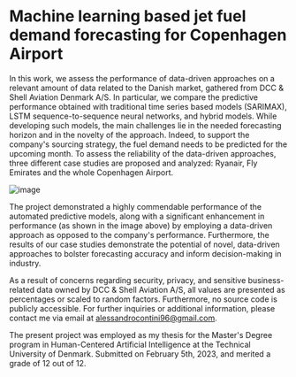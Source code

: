 # Machine learning based jet fuel demand forecasting for Copenhagen Airport

In this work, we assess the performance of data-driven approaches on a relevant amount of data related to the Danish market, 
gathered from DCC \& Shell Aviation Denmark A/S. In particular, we compare the predictive performance obtained with traditional 
time series based models (SARIMAX), LSTM sequence-to-sequence neural networks, and hybrid models. While developing such models,
the main challenges lie in the needed forecasting horizon and in the novelty of the approach. Indeed, to support the company's
sourcing strategy, the fuel demand needs to be predicted for the upcoming month. To assess the reliability of the data-driven
approaches, three different case studies are proposed and analyzed: Ryanair, Fly Emirates and the whole Copenhagen Airport.

![image](https://github.com/Contedigital/Fuel_demand_forecasting/assets/48278714/6620ec34-3f22-43c8-a828-e8ce82e19f1a)

The project demonstrated a highly commendable performance of the automated predictive models, along with a significant enhancement in performance (as shown in the image above) by employing a data-driven approach as opposed to the company's performance. Furthermore, the results of our case studies demonstrate the potential of novel, data-driven approaches to bolster forecasting accuracy and inform decision-making in industry.

As a result of concerns regarding security, privacy, and sensitive business-related data owned by DCC & Shell Aviation A/S, all values are presented as percentages or scaled to random factors. Furthermore, no source code is publicly accessible. For further inquiries or additional information, please contact me via email at alessandrocontini96@gmail.com.

The present project was employed as my thesis for the Master's Degree program in Human-Centered Artificial Intelligence 
at the Technical University of Denmark. 
Submitted on February 5th, 2023, and merited a grade of 12 out of 12.

